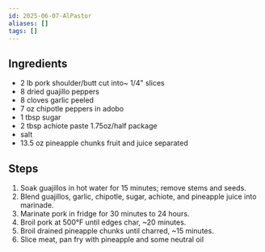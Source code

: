 ```yaml
---
id: 2025-06-07-AlPastor
aliases: []
tags: []
---
```


## Ingredients

- 2 lb pork shoulder/butt cut into~ 1/4" slices
- 8 dried guajillo peppers
- 8 cloves garlic peeled
- 7 oz chipotle peppers in adobo
- 1 tbsp sugar
- 2 tbsp achiote paste 1.75oz/half package
- salt
- 13.5 oz pineapple chunks fruit and juice separated

## Steps

1. Soak guajillos in hot water for 15 minutes; remove stems and seeds.
2. Blend guajillos, garlic, chipotle, sugar, achiote, and pineapple juice into
   marinade.
3. Marinate pork in fridge for 30 minutes to 24 hours.
4. Broil pork at 500°F until edges char, ~20 minutes.
5. Broil drained pineapple chunks until charred, ~15 minutes.
6. Slice meat, pan fry with pineapple and some neutral oil
